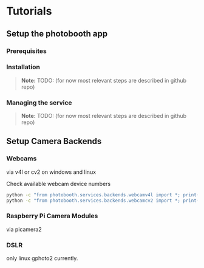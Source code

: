 # Tutorials

## Setup the photobooth app

### Prerequisites

### Installation

> **Note:** TODO: (for now most relevant steps are described in github repo)

### Managing the service

> **Note:** TODO: (for now most relevant steps are described in github repo)

## Setup Camera Backends

### Webcams

via v4l or cv2 on windows and linux

Check available webcam device numbers

```bash
python -c "from photobooth.services.backends.webcamv4l import *; print(available_camera_indexes())"
python -c "from photobooth.services.backends.webcamcv2 import *; print(available_camera_indexes())"
```

### Raspberry Pi Camera Modules

via picamera2

### DSLR

only linux gphoto2 currently.
